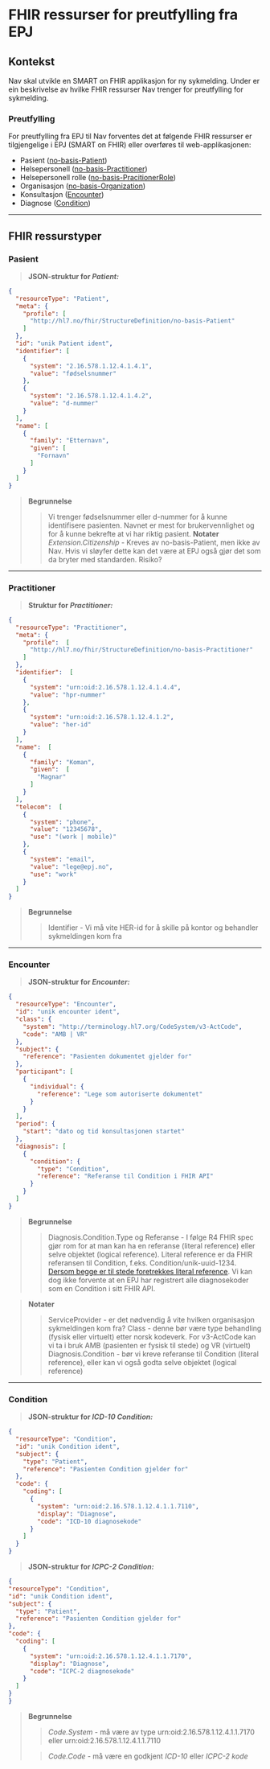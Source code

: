 # FHIR ressurser for preutfylling fra EPJ

## Kontekst
Nav skal utvikle en SMART on FHIR applikasjon for ny sykmelding.
Under er ein beskrivelse av hvilke FHIR ressurser Nav trenger for preutfylling for sykmelding. 


### Preutfylling
For preutfylling fra EPJ til Nav forventes det at følgende FHIR ressurser er tilgjengelige i EPJ (SMART on FHIR) eller overføres til web-applikasjonen:
 - Pasient ([no-basis-Patient](https://simplifier.net/hl7norwayno-basis/nobasispatient]))
 - Helsepersonell ([no-basis-Practitioner](https://simplifier.net/hl7norwayno-basis/nobasispractitioner))
 - Helsepersonell rolle ([no-basis-PracitionerRole](https://simplifier.net/hl7norwayno-basis/nobasispractitionerrole))
 - Organisasjon ([no-basis-Organization](https://simplifier.net/hl7norwayno-basis/nobasisorganization))
 - Konsultasjon ([Encounter](https://www.hl7.org/fhir/encounter.html))
 - Diagnose ([Condition](https://simplifier.net/packages/hl7.fhir.r4.examples/4.0.1/files/98752))

---

## FHIR ressurstyper
### Pasient
> **JSON-struktur for *Patient:***
```json 
{
  "resourceType": "Patient",
  "meta": {
    "profile": [
      "http://hl7.no/fhir/StructureDefinition/no-basis-Patient"
    ]
  },
  "id": "unik Patient ident",
  "identifier": [
    {
      "system": "2.16.578.1.12.4.1.4.1",
      "value": "fødselsnummer"
    },
    {
      "system": "2.16.578.1.12.4.1.4.2",
      "value": "d-nummer"
    }
  ],
  "name": [
    {
      "family": "Etternavn",
      "given": [
        "Fornavn"
      ]
    }
  ]
}
```
> **Begrunnelse**
>> Vi trenger fødselsnummer eller d-nummer for å kunne identifisere pasienten. Navnet er mest for brukervennlighet og for å kunne bekrefte at vi har riktig pasient.
> **Notater**
>> *Extension.Citizenship* - Kreves av no-basis-Patient, men ikke av Nav. Hvis vi sløyfer dette kan det være at EPJ også gjør det som da bryter med standarden. Risiko? 

---

### Practitioner
> **Struktur for *Practitioner:***
```json
{
  "resourceType": "Practitioner",
  "meta": {
    "profile":  [
      "http://hl7.no/fhir/StructureDefinition/no-basis-Practitioner"
    ]
  },
  "identifier":  [
    {
      "system": "urn:oid:2.16.578.1.12.4.1.4.4",
      "value": "hpr-nummer"
    },
    {
      "system": "urn:oid:2.16.578.1.12.4.1.2",
      "value": "her-id"
    }
  ],
  "name":  [
    {
      "family": "Koman",
      "given":  [
        "Magnar"
      ]
    }
  ],
  "telecom":  [
    {
      "system": "phone",
      "value": "12345678",
      "use": "(work | mobile)"
    },
    {
      "system": "email",
      "value": "lege@epj.no",
      "use": "work"
    }
  ]
}
```
> **Begrunnelse** 
>> Identifier - Vi må vite HER-id for å skille på kontor og behandler sykmeldingen kom fra


---

### Encounter
> **JSON-struktur for *Encounter:***
```json
{
  "resourceType": "Encounter",
  "id": "unik encounter ident",
  "class": {
    "system": "http://terminology.hl7.org/CodeSystem/v3-ActCode",
    "code": "AMB | VR"
  },
  "subject": {
    "reference": "Pasienten dokumentet gjelder for"
  },
  "participant": [
    {
      "individual": {
        "reference": "Lege som autoriserte dokumentet"
      }
    }
  ],
  "period": {
    "start": "dato og tid konsultasjonen startet"
  },
  "diagnosis": [
    {
      "condition": {
        "type": "Condition",
        "reference": "Referanse til Condition i FHIR API"
      }
    }
  ]
}
```
> **Begrunnelse** 
>> Diagnosis.Condition.Type og Referanse - I følge R4 FHIR spec gjør rom for at man kan ha en referanse (literal reference) eller selve objektet (logical reference). Literal reference er da FHIR referansen til Condition, f.eks. Condition/unik-uuid-1234. [Dersom begge er til stede foretrekkes literal reference](https://www.hl7.org/fhir/R4/references.html#logical).
    Vi kan dog ikke forvente at en EPJ har registrert alle diagnosekoder som en Condition i sitt FHIR API.

> **Notater** 
>> ServiceProvider - er det nødvendig å vite hvilken organisasjon sykmeldingen kom fra?
    Class - denne bør være type behandling (fysisk eller virtuelt) etter norsk kodeverk. For v3-ActCode kan vi ta i bruk AMB (pasienten er fysisk til stede) og VR (virtuelt)
    Diagnosis.Condition - bør vi kreve referanse til Condition (literal reference), eller kan vi også godta selve objektet (logical reference)

---

### Condition
> **JSON-struktur for *ICD-10 Condition:***
```json
{
  "resourceType": "Condition",
  "id": "unik Condition ident",
  "subject": {
    "type": "Patient",
    "reference": "Pasienten Condition gjelder for"
  },
  "code": {
    "coding": [
      {
        "system": "urn:oid:2.16.578.1.12.4.1.1.7110",
        "display": "Diagnose",
        "code": "ICD-10 diagnosekode"
      }
    ]
  }
}
```

> **JSON-struktur for *ICPC-2 Condition:***
  ```json
{
  "resourceType": "Condition",
  "id": "unik Condition ident",
  "subject": {
    "type": "Patient",
    "reference": "Pasienten Condition gjelder for"
  },
  "code": {
    "coding": [
      {
        "system": "urn:oid:2.16.578.1.12.4.1.1.7170",
        "display": "Diagnose",
        "code": "ICPC-2 diagnosekode"
      }
    ]
  }
}
  ```
> **Begrunnelse**
>> *Code.System* - må være av type urn:oid:2.16.578.1.12.4.1.1.7170 eller urn:oid:2.16.578.1.12.4.1.1.7110
>
>> *Code.Code* - må være en godkjent *ICD-10* eller *ICPC-2 kode*

[//]: # (> Notater)
